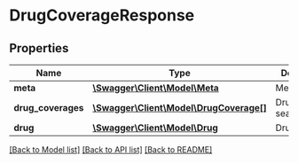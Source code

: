 # DrugCoverageResponse

## Properties
Name | Type | Description | Notes
------------ | ------------- | ------------- | -------------
**meta** | [**\Swagger\Client\Model\Meta**](Meta.md) | Meta-data | [optional] 
**drug_coverages** | [**\Swagger\Client\Model\DrugCoverage[]**](DrugCoverage.md) | DrugCoverage search results | [optional] 
**drug** | [**\Swagger\Client\Model\Drug**](Drug.md) | Drug | [optional] 

[[Back to Model list]](../README.md#documentation-for-models) [[Back to API list]](../README.md#documentation-for-api-endpoints) [[Back to README]](../README.md)


